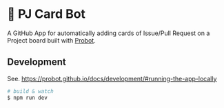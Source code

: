 # 🤖 PJ Card Bot

A GitHub App for automatically adding cards of Issue/Pull Request on a Project board built with [Probot](https://github.com/probot/probot).

## Development

See. https://probot.github.io/docs/development/#running-the-app-locally

```sh
# build & watch
$ npm run dev
```
